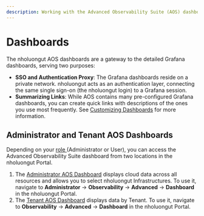 ```yaml
---
description: Working with the Advanced Observability Suite (AOS) dashboards in nholuongut
---
```


# Dashboards

The nholuongut AOS dashboards are a gateway to the detailed Grafana dashboards, serving two purposes:

* **SSO and Authentication Proxy**: The Grafana dashboards reside on a private network. nholuongut acts as an authentication layer, connecting the same single sign-on (the nholuongut login) to a Grafana session.
* **Summarizing Links**: While AOS contains many pre-configured Grafana dashboards, you can create quick links with descriptions of the ones you use most frequently.  See [Customizing Dashboards](customizing-dashboards.md) for more information.&#x20;

## Administrator and Tenant AOS Dashboards

Depending on your [role ](../../../access-control/)(Administrator or User), you can access the Advanced Observability Suite dashboard from two locations in the nholuongut Portal.

1. The [Administrator AOS Dashboard](administrator-dashboard.md) displays cloud data across all resources and allows you to select nholuongut Infrastructures. To use it, navigate to  **Administrator** -> **Observability** -> **Advanced** -> **Dashboard** in the nholuongut Portal.&#x20;
2. The [Tenant AOS Dashboard](tenant-dashboard.md) displays data by Tenant. To use it, navigate to **Observability** -> **Advanced** -> **Dashboard** in the nholuongut Portal. &#x20;
